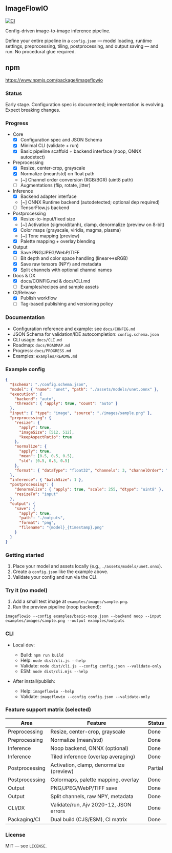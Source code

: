 ## ImageFlowIO

[![CI](https://github.com/IsmailMabrouki/imageflowio/actions/workflows/ci.yml/badge.svg)](https://github.com/IsmailMabrouki/imageflowio/actions/workflows/ci.yml)

Config-driven image-to-image inference pipeline.

Define your entire pipeline in a `config.json` — model loading, runtime settings, preprocessing, tiling, postprocessing, and output saving — and run. No procedural glue required.

## npm

https://www.npmjs.com/package/imageflowio

### Status

Early stage. Configuration spec is documented; implementation is evolving. Expect breaking changes.

### Progress

- Core
  - [x] Configuration spec and JSON Schema
  - [x] Minimal CLI (validate + run)
  - [x] Basic pipeline scaffold + backend interface (noop, ONNX autodetect)
- Preprocessing
  - [x] Resize, center-crop, grayscale
  - [x] Normalize (mean/std) on float path
  - [~] Channel order conversion (RGB/BGR) (uint8 path)
  - [ ] Augmentations (flip, rotate, jitter)
- Inference
  - [x] Backend adapter interface
  - [~] ONNX Runtime backend (autodetected; optional dep required)
  - [ ] TensorFlow.js backend
- Postprocessing
  - [x] Resize-to-input/fixed size
  - [~] Activation (sigmoid/tanh), clamp, denormalize (preview on 8-bit)
  - [x] Color maps (grayscale, viridis, magma, plasma)
  - [~] Tone mapping (preview)
  - [x] Palette mapping + overlay blending
- Output
  - [x] Save PNG/JPEG/WebP/TIFF
  - [ ] Bit depth and color space handling (linear↔sRGB)
  - [x] Save raw tensors (NPY) and metadata
  - [x] Split channels with optional channel names
- Docs & DX
  - [x] docs/CONFIG.md & docs/CLI.md
  - [ ] Examples/recipes and sample assets
- CI/Release
  - [x] Publish workflow
  - [ ] Tag-based publishing and versioning policy

### Documentation

- Configuration reference and example: see `docs/CONFIG.md`
- JSON Schema for validation/IDE autocompletion: `config.schema.json`
- CLI usage: `docs/CLI.md`
- Roadmap: `docs/ROADMAP.md`
- Progress: `docs/PROGRESS.md`
- Examples: `examples/README.md`

### Example config

```json
{
  "$schema": "./config.schema.json",
  "model": { "name": "unet", "path": "./assets/models/unet.onnx" },
  "execution": {
    "backend": "auto",
    "threads": { "apply": true, "count": "auto" }
  },
  "input": { "type": "image", "source": "./images/sample.png" },
  "preprocessing": {
    "resize": {
      "apply": true,
      "imageSize": [512, 512],
      "keepAspectRatio": true
    },
    "normalize": {
      "apply": true,
      "mean": [0.5, 0.5, 0.5],
      "std": [0.5, 0.5, 0.5]
    },
    "format": { "dataType": "float32", "channels": 3, "channelOrder": "rgb" }
  },
  "inference": { "batchSize": 1 },
  "postprocessing": {
    "denormalize": { "apply": true, "scale": 255, "dtype": "uint8" },
    "resizeTo": "input"
  },
  "output": {
    "save": {
      "apply": true,
      "path": "./outputs",
      "format": "png",
      "filename": "{model}_{timestamp}.png"
    }
  }
}
```

### Getting started

1. Place your model and assets locally (e.g., `./assets/models/unet.onnx`).
2. Create a `config.json` like the example above.
3. Validate your config and run via the CLI.

### Try it (no model)

1. Add a small test image at `examples/images/sample.png`.
2. Run the preview pipeline (noop backend):

```
imageflowio --config examples/basic-noop.json --backend noop --input examples/images/sample.png --output examples/outputs
```

### CLI

- Local dev:

  - Build: `npm run build`
  - Help: `node dist/cli.js --help`
  - Validate: `node dist/cli.js --config config.json --validate-only`
  - ESM: `node dist/cli.mjs --help`

- After install/publish:
  - Help: `imageflowio --help`
  - Validate: `imageflowio --config config.json --validate-only`

### Feature support matrix (selected)

| Area           | Feature                                  | Status  |
| -------------- | ---------------------------------------- | ------- |
| Preprocessing  | Resize, center-crop, grayscale           | Done    |
| Preprocessing  | Normalize (mean/std)                     | Done    |
| Inference      | Noop backend, ONNX (optional)            | Done    |
| Inference      | Tiled inference (overlap averaging)      | Done    |
| Postprocessing | Activation, clamp, denormalize (preview) | Partial |
| Postprocessing | Colormaps, palette mapping, overlay      | Done    |
| Output         | PNG/JPEG/WebP/TIFF save                  | Done    |
| Output         | Split channels, raw NPY, metadata        | Done    |
| CLI/DX         | Validate/run, Ajv 2020-12, JSON errors   | Done    |
| Packaging/CI   | Dual build (CJS/ESM), CI matrix          | Done    |

### License

MIT — see `LICENSE`.
